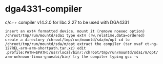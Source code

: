 # dga4331-compiler
c/c++ compiler v14.2.0 for libc 2.27 to be used with DGA4331

`insert an ext4 formatted device, mount it (remove noexec option)
/chroot/tmp/run/mountd/sda1 type ext4 (rw,relatime,data=ordered)
create a directory /chroot/tmp/run/mountd/sda/m/opt
cd to /chroot/tmp/run/mountd/sda/m/opt
extract the compiler (tar xvaf ct-ng-127REL-arm-arm-shortpath.tar.xz)
edit .profile:PATH=$PATH:/usr/local/bin/:/chroot/tmp/run/mountd/sda1/m/opt/arm-unknown-linux-gnueabi/bin/
try the compiler typing gcc -v`
